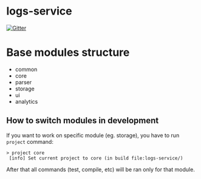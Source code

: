 # logs-service

[![Gitter](https://badges.gitter.im/scalalab3/logs-service.svg)](https://gitter.im/scalalab3/logs-service?utm_source=badge&utm_medium=badge&utm_campaign=pr-badge&utm_content=badge)


# Base modules structure

* common
* core
* parser
* storage
* ui
* analytics


## How to switch modules in development

If you want to work on specific module (eg. storage), you have to run `project` command:

```
> project core
 [info] Set current project to core (in build file:logs-service/)
```

After that all commands (test, compile, etc) will be ran only for that module.
